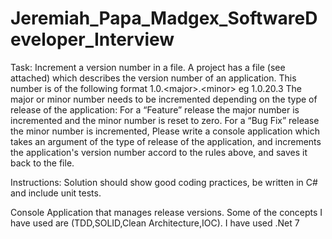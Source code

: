 # Jeremiah_Papa_Madgex_SoftwareDeveloper_Interview

Task: Increment a version number in a file.
A project has a file (see attached) which describes the version number of an
application. This number is of the following format 1.0.&lt;major&gt;.&lt;minor&gt; eg 1.0.20.3
The major or minor number needs to be incremented depending on the type of
release of the application:
For a “Feature” release the major number is incremented and the minor number is
reset to zero.
For a “Bug Fix” release the minor number is incremented,
Please write a console application which takes an argument of the type of release of
the application, and increments the application&#39;s version number accord to the rules
above, and saves it back to the file.

Instructions: Solution should show good coding practices, be written in C# and include unit
tests.

Console Application that manages release versions. Some of the concepts I have used are (TDD,SOLID,Clean Architecture,IOC). I have used .Net 7
